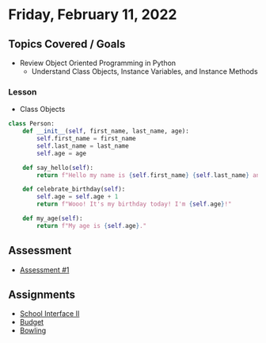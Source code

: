 # Friday, February 11, 2022

## Topics Covered / Goals
- Review Object Oriented Programming in Python
    - Understand Class Objects, Instance Variables, and Instance Methods

### Lesson

- Class Objects

```python
class Person:
    def __init__(self, first_name, last_name, age):
        self.first_name = first_name
        self.last_name = last_name
        self.age = age

    def say_hello(self):
        return f"Hello my name is {self.first_name} {self.last_name} and I'm {self.age} years old."

    def celebrate_birthday(self):
        self.age = self.age + 1
        return f"Wooo! It's my birthday today! I'm {self.age}!"

    def my_age(self):
        return f"My age is {self.age}."
```

## Assessment
- [Assessment #1](https://github.com/quebecplatoon/assessment-1)

## Assignments
- [School Interface II](https://github.com/romeoplatoon/oop-school-interface-ii)
- [Budget](https://github.com/romeoplatoon/oop-budget)
- [Bowling](https://github.com/romeoplatoon/oop-bowling)


